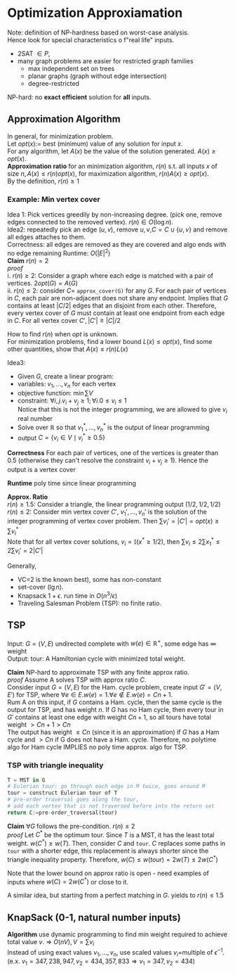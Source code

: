 # Optimization Approxiamation

Note: definition of NP-hardness based on worst-case analysis.  
Hence look for special characteristics o f"real life" inputs.  

- 2SAT $\in P$, 
- many graph problems are easier for restricted graph families 
     - max independent set on trees
     - planar graphs (graph without edge intersection)
     - degree-restricted 


NP-hard: no **exact efficient** solution for **all** inputs. 

## Approximation Algorithm


In general, for minimization problem.  
Let $opt(x):=$ best (minimum) value of any solution for input $x$.  
For any algorithm, let $A(x)$ be the value of the solution generated. $A(x)\geq opt(x)$.  
**Approximation ratio** for an minimization algorithm, $r(n)$ s.t. all inputs $x$ of size $n, A(x)\leq r(n)opt(x)$, for maximization algorithm, $r(n)A(x)\geq opt(x)$.  
By the definition, $r(n)\geq 1$

### Example: Min vertex cover
Idea 1: Pick vertices greedily by non-increasing degree. (pick one, remove edges connected to the removed vertex). $r(n)\in O(\log n)$.  
Idea2: repeatedly pick an edge $(u,v)$, remove $u,v$,$C=C\cup\{u,v\}$ and remove all edges attaches to them.  
Correctness: all edges are removed as they are covered and algo ends with no edge remaining
Runtime: $O(|E|^2)$  
**Claim** $r(n)=2$  
_proof_  
i. $r(n)\geq 2$: Consider a graph where each edge is matched with a pair of vertices. $2opt(G)=A(G)$  
ii. $r(n)\leq 2$: consider $C=$ `approx_cover(G)` for any $G$. For each pair of vertices in $C$, each pair are non-adjacent does not share any endpoint. Implies that $G$ contains at least $|C/2|$ edges that an disjoint from each other. Therefore, every vertex cover of $G$ must contain at least one endpoint from each edge in $C$. 
For all vertex cover $C', |C'|\geq |C|/2$


How to find $r(n)$ when $opt$ is unknown.  
For minimization problems, find a lower bound $L(x)\leq opt(x)$, find some other quantities, show that $A(x)\leq r(n)L(x)$

Idea3: 
- Given $G$, create a linear program:   
 - variables: $v_1,...,v_n$ for each vertex  
 - objective function: $\min{\sum V}$  
 - constraint: $\forall i,j. v_i + v_j \geq 1; \forall i. 0\leq v_i\leq 1$  
Notice that this is not the integer programming, we are allowed to give $v_i$ real number
- Solve over $\mathbb{R}$ so that $v_1^*,...,v_n^*$ is the output of linear programming
- output $C=\{v_i\in V\mid v_i^*\geq 0.5\}$

__Correctness__ For each pair of vertices, one of the vertices is greater than $0.5$ (otherwise they can't resolve the constraint $v_i + v_j \geq 1$). Hence the output is a vertex cover

__Runtime__ poly time since linear programming

__Approx. Ratio__  
$r(n)\geq 1.5$: Consider a triangle, the linear programming output $(1/2, 1/2, 1/2)$  
$r(n)\leq 2$: Consider min vertex cover $C'$, $v_1', ...,v_n'$ is the solution of the integer programming of vertex cover problem. Then $\sum v_i'=|C'|=opt(x)\geq \sum v_i^*$  
Note that for all vertex cover solutions, $v_i=\mathbb{I}(x^*\geq 1/2)$, then $\sum v_i \leq 2\sum x_1^*\leq 2\sum v_i'=2|C'|$




Generally, 
- VC=2 is the known best), some has non-constant 
- set-cover ($\lg n$). 
- Knapsack $1+\epsilon.$ run time in $O(n^3/\epsilon)$
- Traveling Salesman Problem (TSP): no finite ratio. 

## TSP
Input: $G=(V,E)$ undirected complete with $w(e)\in\mathbb{R}^+$, some edge has $\infty$ weight  
Output: tour: A Hamiltonian cycle with minimized total weight.

__Claim__ NP-hard to approximate TSP with any finite approx ratio.  
_proof_  Assume A solves TSP with approx ratio $C$.  
Consider input $G=(V,E)$ for the Ham. cycle problem, create input $G'=(V,E')$ for TSP, where $\forall e\in E. w(e)=1. \forall e\not\in E. w(e)=Cn + 1$.  
Rum A on this input, if $G$ contains a Ham. cycle, then the same cycle is the output for TSP, and has weight $n$. If $G$ has no Ham cycle, then every tour in $G'$ contains at least one edge with weight $Cn+1$, so all tours have total weight $> Cn+1 > Cn$  
The output has weight $\leq Cn$ (since it is an approximation) if $G$ has a Ham cycle and $>Cn$ if G does not have a Ham. cycle. Therefore, no polytime algo for Ham cycle IMPLIES no poly time approx. algo for TSP. 

### TSP with triangle inequality
```python title="approx_tsp(G, w)"
T = MST in G
# Eulerian tour: go through each edge in M twice, goes around M
tour = construct Eulerian tour of T
# pre-order traversal goes along the tour, 
# add each vertex that is not traversed before into the return set
return C:=pre-order_traversal(tour)
```
__Claim__ $\forall G$ follows the pre-condition. $r(n)\leq 2$  
_proof_ Let $C^*$ be the optimum tour. Since $T$ is a MST, it has the least total weight. $w(C^*)\geq w(T)$. Then, consider $C$ and `tour`. $C$ replaces some paths in `tour` with a shorter edge, this replacement is always shorter since the triangle inequality property. Therefore, $w(C)\leq w(tour)=2w(T)\leq 2w(C^*)$

Note that the lower bound on approx ratio is open - need examples of inputs where $w(C)=2w(C^*)$ or close to it. 

A similar idea, but starting from a perfect matching in $G$. yields to $r(n)\leq 1.5$

## KnapSack (0-1, natural number inputs)
__Algorithm__ use dynamic programming to find min weight required to achieve total value $v$. => $O(nV), V=\sum v_i$  
Instead of using exact values $v_1,...,v_n$, use scaled values $v_i=$multiple of $\epsilon^{-1}$. (e.x. $v_1=347,238,947, v_2=434,357,833\Rightarrow v_1=347,v_2=434$)
